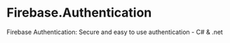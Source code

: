 # Firebase.Authentication
Firebase Authentication: Secure and easy to use authentication - C# &amp; .net
